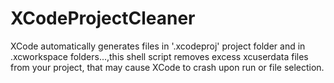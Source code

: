 # XCodeProjectCleaner
XCode automatically generates files in '.xcodeproj' project folder and in .xcworkspace folders...,this shell script removes excess xcuserdata files from your project, that may cause XCode to crash upon run or file selection.
